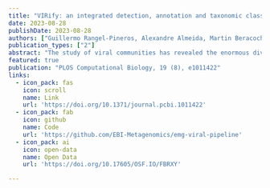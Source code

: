 ```yaml
---
title: "VIRify: an integrated detection, annotation and taxonomic classification pipeline using virus-specific protein profile hidden Markov models"
date: 2023-08-28
publishDate: 2023-08-28
authors: ["Guillermo Rangel-Pineros, Alexandre Almeida, Martin Beracochea, Ekaterina Sakharova, Manja Marz, Alejandro Reyes Muñoz, **Martin Hölzer**", "Robert D Finn"]
publication_types: ["2"]
abstract: "The study of viral communities has revealed the enormous diversity and impact these biological entities have on various ecosystems. These observations have sparked widespread interest in developing computational strategies that support the comprehensive characterisation of viral communities based on sequencing data. Here we introduce VIRify, a new computational pipeline designed to provide a user-friendly and accurate functional and taxonomic characterisation of viral communities. VIRify identifies viral contigs and prophages from metagenomic assemblies and annotates them using a collection of viral profile hidden Markov models (HMMs). These include our manually-curated profile HMMs, which serve as specific taxonomic markers for a wide range of prokaryotic and eukaryotic viral taxa and are thus used to reliably classify viral contigs. We tested VIRify on assemblies from two microbial mock communities, a large metagenomics study, and a collection of publicly available viral genomic sequences from the human gut. The results showed that VIRify could identify sequences from both prokaryotic and eukaryotic viruses, and provided taxonomic classifications from the genus to the family rank with an average accuracy of 86.6%. In addition, VIRify allowed the detection and taxonomic classification of a range of prokaryotic and eukaryotic viruses present in 243 marine metagenomic assemblies. Finally, the use of VIRify led to a large expansion in the number of taxonomically classified human gut viral sequences and the improvement of outdated and shallow taxonomic classifications. Overall, we demonstrate that VIRify is a novel and powerful resource that offers an enhanced capability to detect a broad range of viral contigs and taxonomically classify them."
featured: true
publication: "PLOS Computational Biology, 19 (8), e1011422"
links:
  - icon_pack: fas
    icon: scroll
    name: Link
    url: 'https://doi.org/10.1371/journal.pcbi.1011422'
  - icon_pack: fab
    icon: github
    name: Code 
    url: 'https://github.com/EBI-Metagenomics/emg-viral-pipeline'
  - icon_pack: ai
    icon: open-data
    name: Open Data
    url: 'https://doi.org/10.17605/OSF.IO/FBRXY'

---
```


